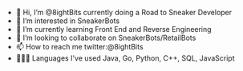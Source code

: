 - 👋 Hi, I’m @8ightBits currently doing a Road to Sneaker Developer
- 👀 I’m interested in SneakerBots
- 🌱 I’m currently learning Front End and Reverse Engineering 
- 💞️ I’m looking to collaborate on SneakerBots/RetailBots
- 📫 How to reach me twitter:@8ightBits 
- 👨🏽‍💻 Languages I've used Java, Go, Python, C++, SQL, JavaScript

<!---
8ightBits/8ightBits is a ✨ special ✨ repository because its `README.md` (this file) appears on your GitHub profile.
You can click the Preview link to take a look at your changes.
--->
